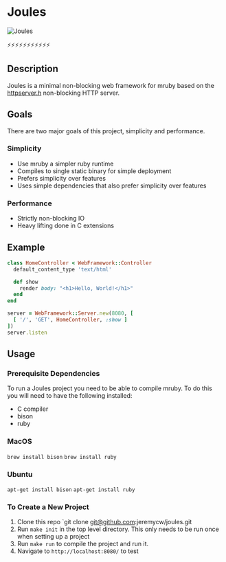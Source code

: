 # Joules

![Joules](https://user-images.githubusercontent.com/556462/80031798-366a3380-84b8-11ea-914b-8986d9802a8b.png)

⚡⚡⚡⚡⚡⚡⚡⚡⚡⚡⚡

## Description

Joules is a minimal non-blocking web framework for mruby based on the [httpserver.h](https://github.com/jeremycw/httpserver.h) non-blocking HTTP server.

## Goals

There are two major goals of this project, simplicity and performance.

### Simplicity

- Use mruby a simpler ruby runtime
- Compiles to single static binary for simple deployment
- Prefers simplicity over features
- Uses simple dependencies that also prefer simplicity over features

### Performance

- Strictly non-blocking IO
- Heavy lifting done in C extensions

## Example

```ruby
class HomeController < WebFramework::Controller
  default_content_type 'text/html'

  def show
    render body: "<h1>Hello, World!</h1>"
  end
end

server = WebFramework::Server.new(8080, [
  [ '/', 'GET', HomeController, :show ]
])
server.listen
```

## Usage

### Prerequisite Dependencies

To run a Joules project you need to be able to compile mruby. To do this you will need to have the following installed:

- C compiler
- bison
- ruby

### MacOS

`brew install bison`
`brew install ruby`

### Ubuntu

`apt-get install bison`
`apt-get install ruby`

### To Create a New Project

1. Clone this repo `git clone git@github.com:jeremycw/joules.git <your-project-name>
2. Run `make init` in the top level directory. This only needs to be run once when setting up a project
3. Run `make run` to compile the project and run it.
4. Navigate to `http://localhost:8080/` to test

